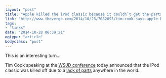 ```yaml
---
layout: "post"
title: "Apple killed the iPod classic because it couldn`t get the parts"
link: "http://www.theverge.com/2014/10/28/7082095/tim-cook-says-apple-killed-the-ipod-classic-because-it-couldnt-get"
tags: 
- "links"
date: "2014-10-28 06:39:21"
ogtype: "article"
bodyclass: "post"
---
```


This is an interesting turn…

Tim Cook speaking at the [WSJD conference](http://live.theverge.com/tim-cook-wsjd-live-blog/) today announced that the iPod classic was killed off due to a [lack of parts](https://twitter.com/BenedictEvans/status/526944091079450624) anywhere in the world.